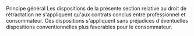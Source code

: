 Principe général
Les dispositions de la présente section relative au droit de rétractation ne s'appliquent qu'aux contrats conclus entre professionnel et consommateur. Ces   dispositions s'appliquent sans préjudices d'éventuelles dispositions conventionnelles plus favorables pour le consommateur.